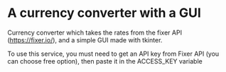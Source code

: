 # A currency converter with a GUI

Currency converter which takes the rates from the fixer API (https://fixer.io/), and a simple GUI made with tkinter.

To use this service, you must need to get an API key from Fixer API (you can choose free option), then paste it in the ACCESS_KEY variable
